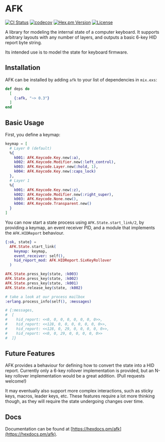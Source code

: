 # AFK

[![CI Status](https://github.com/nerves-keyboard/afk/workflows/CI/badge.svg)](https://github.com/nerves-keyboard/afk/actions)
[![codecov](https://codecov.io/gh/nerves-keyboard/afk/branch/main/graph/badge.svg)](https://codecov.io/gh/nerves-keyboard/afk)
[![Hex.pm Version](https://img.shields.io/hexpm/v/afk.svg?style=flat)](https://hex.pm/packages/afk)
[![License](https://img.shields.io/hexpm/l/afk.svg)](LICENSE.md)

A library for modeling the internal state of a computer keyboard. It supports
arbitrary layouts with any number of layers, and outputs a basic 6-key HID
report byte string.

Its intended use is to model the state for keyboard firmware.

## Installation

AFK can be installed by adding `afk` to your list of dependencies in `mix.exs`:

```elixir
def deps do
  [
    {:afk, "~> 0.3"}
  ]
end
```

## Basic Usage

First, you define a keymap:

```elixir
keymap = [
  # Layer 0 (default)
  %{
    k001: AFK.Keycode.Key.new(:a),
    k002: AFK.Keycode.Modifier.new(:left_control),
    k003: AFK.Keycode.Layer.new(:hold, 1),
    k004: AFK.Keycode.Key.new(:caps_lock)
  },
  # Layer 1
  %{
    k001: AFK.Keycode.Key.new(:z),
    k002: AFK.Keycode.Modifier.new(:right_super),
    k003: AFK.Keycode.None.new(),
    k004: AFK.Keycode.Transparent.new()
  }
]
```

You can now start a state process using `AFK.State.start_link/2`, by providing a
keymap, an event receiver PID, and a module that implements the `AFK.HIDReport`
behaviour.

```elixir
{:ok, state} =
  AFK.State.start_link(
    keymap: keymap,
    event_receiver: self(),
    hid_report_mod: AFK.HIDReport.SixKeyRollover
  )

AFK.State.press_key(state, :k003)
AFK.State.press_key(state, :k002)
AFK.State.press_key(state, :k001)
AFK.State.release_key(state, :k002)

# take a look at our process mailbox
:erlang.process_info(self(), :messages)

# {:messages,
#  [
#    hid_report: <<0, 0, 0, 0, 0, 0, 0, 0>>,
#    hid_report: <<128, 0, 0, 0, 0, 0, 0, 0>>,
#    hid_report: <<128, 0, 29, 0, 0, 0, 0, 0>>,
#    hid_report: <<0, 0, 29, 0, 0, 0, 0, 0>>
#  ]}
```

## Future Features

AFK provides a behaviour for defining how to convert the state into a HID
report. Currently only a 6-key rollover implementation is provided, but an N-key
rollover implementation would be a great addition. (Pull requests welcome!)

It may eventually also support more complex interactions, such as sticky keys,
macros, leader keys, etc. These features require a lot more thinking though, as
they will require the state undergoing changes over time.

## Docs

Documentation can be found at [https://hexdocs.pm/afk](https://hexdocs.pm/afk).
